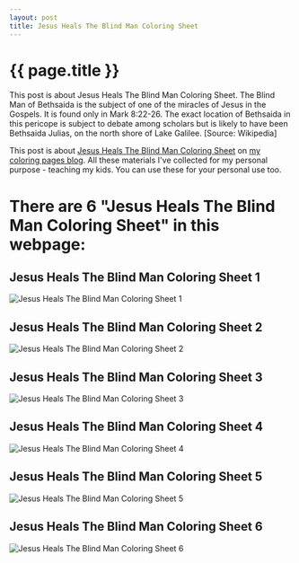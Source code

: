 ```yaml
---
layout: post
title: Jesus Heals The Blind Man Coloring Sheet
---
```


{{ page.title }}
================

This post is about Jesus Heals The Blind Man Coloring Sheet. The Blind Man of Bethsaida is the subject of one of the miracles of Jesus in the Gospels. It is found only in Mark 8:22-26. The exact location of Bethsaida in this pericope is subject to debate among scholars but is likely to have been Bethsaida Julias, on the north shore of Lake Galilee. [Source: Wikipedia]

This post is about  [Jesus Heals The Blind Man Coloring Sheet](https://coloring-pages.github.io/2022/1/14/Jesus-Heals-The-Blind-Man-Coloring-Sheet.html) on [my coloring pages blog](https://coloring-pages.github.io/). All these materials I've collected for my personal purpose - teaching my kids. You can use these for your personal use too.

# **There are 6 "Jesus Heals The Blind Man Coloring Sheet" in this webpage:**

## Jesus Heals The Blind Man Coloring Sheet 1

![Jesus Heals The Blind Man Coloring Sheet 1](https://coloring-pages.github.io/coloring-pages/Jesus-Heals-The-Blind-Man-Coloring-Sheet-1.png)

<script async src="https://pagead2.googlesyndication.com/pagead/js/adsbygoogle.js?client=ca-pub-6753140515841889" crossorigin="anonymous"></script> <ins class="adsbygoogle" style="display:block" data-ad-format="autorelaxed" data-ad-client="ca-pub-6753140515841889" data-ad-slot="5405745125"></ins><script>(adsbygoogle = window.adsbygoogle || []).push({}); </script>

## Jesus Heals The Blind Man Coloring Sheet 2

![Jesus Heals The Blind Man Coloring Sheet 2](https://coloring-pages.github.io/coloring-pages/Jesus-Heals-The-Blind-Man-Coloring-Sheet-2.png)

## Jesus Heals The Blind Man Coloring Sheet 3

![Jesus Heals The Blind Man Coloring Sheet 3](https://coloring-pages.github.io/coloring-pages/Jesus-Heals-The-Blind-Man-Coloring-Sheet-3.png)

## Jesus Heals The Blind Man Coloring Sheet 4

![Jesus Heals The Blind Man Coloring Sheet 4](https://coloring-pages.github.io/coloring-pages/Jesus-Heals-The-Blind-Man-Coloring-Sheet-4.png)

## Jesus Heals The Blind Man Coloring Sheet 5

![Jesus Heals The Blind Man Coloring Sheet 5](https://coloring-pages.github.io/coloring-pages/Jesus-Heals-The-Blind-Man-Coloring-Sheet-5.png)

## Jesus Heals The Blind Man Coloring Sheet 6

![Jesus Heals The Blind Man Coloring Sheet 6](https://coloring-pages.github.io/coloring-pages/Jesus-Heals-The-Blind-Man-Coloring-Sheet-6.png)

<script async src="https://pagead2.googlesyndication.com/pagead/js/adsbygoogle.js?client=ca-pub-6753140515841889" crossorigin="anonymous"></script> <ins class="adsbygoogle" style="display:block" data-ad-format="autorelaxed" data-ad-client="ca-pub-6753140515841889" data-ad-slot="5405745125"></ins><script>(adsbygoogle = window.adsbygoogle || []).push({}); </script>

